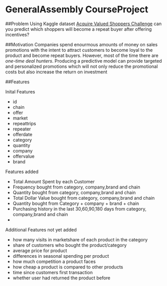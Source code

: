 # GeneralAssembly CourseProject

##Problem
Using Kaggle dataset [Acquire Valued Shoppers Challenge](https://www.kaggle.com/c/acquire-valued-shoppers-challenge) can you predict which shoppers will become a repeat buyer after offering incentives?

##Motivation
Companies spend enourmous amounts of money on sales promotions with the intent to attract customers to become loyal to the product and become repeat buyers. However, most of the time there are <em>one-time deal hunters</em>. Producing a predictive model can provide targeted and personalized promotions which will not only reduce the promotional costs but also increase the return on investment

##Features

Inital Features
* id
* chain
* offer
* market
* repeattrips
* repeater
* offerdate
* category
* quantity
* company
* offervalue
* brand

Features added
* Total Amount Spent by each Customer
* Frequency bought from category, company,brand and chain
* Quantity bought from category, company,brand and chain
* Total Dollar Value bought from category, company,brand and chain
* Quantity bought from Category + company + brand + chain
* Purchasing history in the last 30,60,90,180 days from category, company,brand and chain
* 

Additional Features not yet added
* how many visits in marketshare of each product in the category
* share of customers who bought the product/category
* average price for product
* differences in seasonal spending per product
* how much competition a product faces
* how cheap a product is compared to other products
* time since customers first transaction
* whether user had returned the product before

